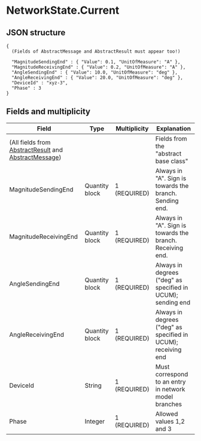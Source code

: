 # NetworkState.Current

## JSON structure

```nohighlight
{
  (Fields of AbstractMessage and AbstractResult must appear too!)

  "MagnitudeSendingEnd" : { "Value": 0.1, "UnitOfMeasure": "A" },
  "MagnitudeReceivingEnd" : { "Value": 0.2, "UnitOfMeasure": "A" },
  "AngleSendingEnd" : { "Value": 10.0, "UnitOfMeasure": "deg" },
  "AngleReceivingEnd" : { "Value": 20.0, "UnitOfMeasure": "deg" },
  "DeviceId" : "xyz-3",
  "Phase" : 3
}
```


## Fields and multiplicity

| Field | Type | Multiplicity | Explanation |
|-|-|-|-|
| (All fields from [AbstractResult](core_msg-abstractresult.md) and [AbstractMessage](core_msg-abstractmessage.md)) | | | Fields from the "abstract base class" |
| MagnitudeSendingEnd | Quantity block | 1 (REQUIRED) | Always in "A". Sign is towards the branch. Sending end. |
| MagnitudeReceivingEnd | Quantity block | 1 (REQUIRED) | Always in "A". Sign is towards the branch. Receiving end. |
| AngleSendingEnd | Quantity block | 1 (REQUIRED) | Always in degrees ("deg" as specified in UCUM); sending end |
| AngleReceivingEnd | Quantity block | 1 (REQUIRED) | Always in degrees ("deg" as specified in UCUM); receiving end |
| DeviceId | String | 1 (REQUIRED) | Must correspond to an entry in network model branches |
| Phase | Integer | 1 (REQUIRED) | Allowed values 1,2 and 3 |
